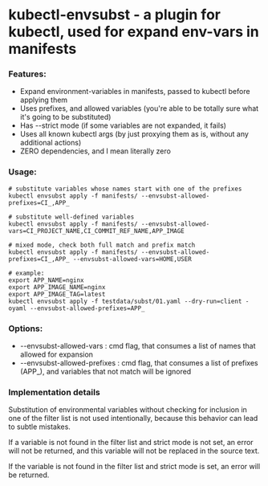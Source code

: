 # kubectl-envsubst - a plugin for kubectl, used for expand env-vars in manifests

### Features:

- Expand environment-variables in manifests, passed to kubectl before applying them
- Uses prefixes, and allowed variables (you're able to be totally sure what it's going to be substituted)
- Has --strict mode (if some variables are not expanded, it fails)
- Uses all known kubectl args (by just proxying them as is, without any additional actions)
- ZERO dependencies, and I mean literally zero

### Usage:

```
# substitute variables whose names start with one of the prefixes
kubectl envsubst apply -f manifests/ --envsubst-allowed-prefixes=CI_,APP_

# substitute well-defined variables
kubectl envsubst apply -f manifests/ --envsubst-allowed-vars=CI_PROJECT_NAME,CI_COMMIT_REF_NAME,APP_IMAGE

# mixed mode, check both full match and prefix match 
kubectl envsubst apply -f manifests/ --envsubst-allowed-prefixes=CI_,APP_ --envsubst-allowed-vars=HOME,USER

# example:
export APP_NAME=nginx
export APP_IMAGE_NAME=nginx
export APP_IMAGE_TAG=latest
kubectl envsubst apply -f testdata/subst/01.yaml --dry-run=client -oyaml --envsubst-allowed-prefixes=APP_
```

### Options:

- --envsubst-allowed-vars     : cmd flag, that consumes a list of names that allowed for expansion
- --envsubst-allowed-prefixes : cmd flag, that consumes a list of prefixes (APP_), and variables that not match will be ignored 

### Implementation details

Substitution of environmental variables without checking for inclusion in one of the filter list is not used intentionally, because this behavior can lead to subtle mistakes.

If a variable is not found in the filter list and strict mode is not set, an error will not be returned, and this variable will not be replaced in the source text.

If the variable is not found in the filter list and strict mode is set, an error will be returned.
